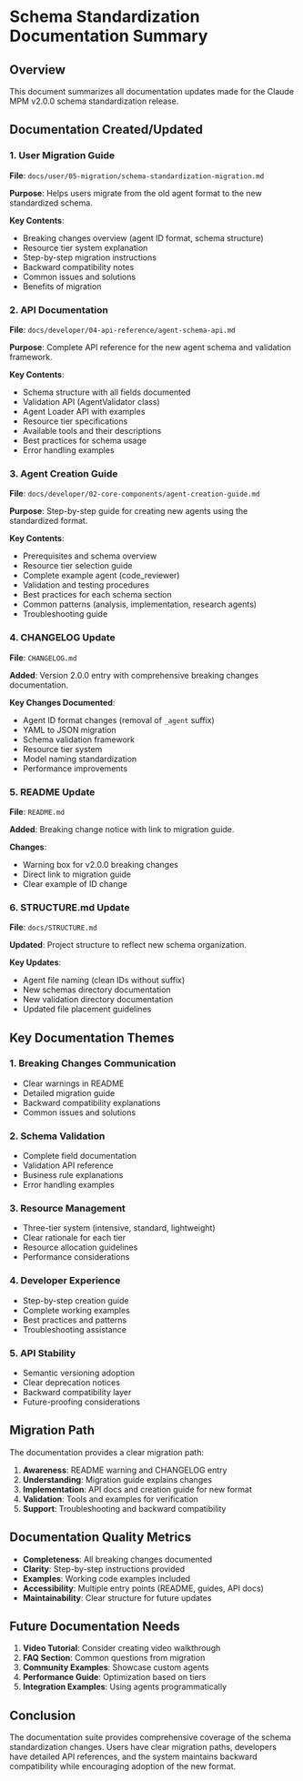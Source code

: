 # Schema Standardization Documentation Summary

## Overview

This document summarizes all documentation updates made for the Claude MPM v2.0.0 schema standardization release.

## Documentation Created/Updated

### 1. User Migration Guide
**File**: `docs/user/05-migration/schema-standardization-migration.md`

**Purpose**: Helps users migrate from the old agent format to the new standardized schema.

**Key Contents**:
- Breaking changes overview (agent ID format, schema structure)
- Resource tier system explanation
- Step-by-step migration instructions
- Backward compatibility notes
- Common issues and solutions
- Benefits of migration

### 2. API Documentation
**File**: `docs/developer/04-api-reference/agent-schema-api.md`

**Purpose**: Complete API reference for the new agent schema and validation framework.

**Key Contents**:
- Schema structure with all fields documented
- Validation API (AgentValidator class)
- Agent Loader API with examples
- Resource tier specifications
- Available tools and their descriptions
- Best practices for schema usage
- Error handling examples

### 3. Agent Creation Guide
**File**: `docs/developer/02-core-components/agent-creation-guide.md`

**Purpose**: Step-by-step guide for creating new agents using the standardized format.

**Key Contents**:
- Prerequisites and schema overview
- Resource tier selection guide
- Complete example agent (code_reviewer)
- Validation and testing procedures
- Best practices for each schema section
- Common patterns (analysis, implementation, research agents)
- Troubleshooting guide

### 4. CHANGELOG Update
**File**: `CHANGELOG.md`

**Added**: Version 2.0.0 entry with comprehensive breaking changes documentation.

**Key Changes Documented**:
- Agent ID format changes (removal of `_agent` suffix)
- YAML to JSON migration
- Schema validation framework
- Resource tier system
- Model naming standardization
- Performance improvements

### 5. README Update
**File**: `README.md`

**Added**: Breaking change notice with link to migration guide.

**Changes**:
- Warning box for v2.0.0 breaking changes
- Direct link to migration guide
- Clear example of ID change

### 6. STRUCTURE.md Update
**File**: `docs/STRUCTURE.md`

**Updated**: Project structure to reflect new schema organization.

**Key Updates**:
- Agent file naming (clean IDs without suffix)
- New schemas directory documentation
- New validation directory documentation
- Updated file placement guidelines

## Key Documentation Themes

### 1. Breaking Changes Communication
- Clear warnings in README
- Detailed migration guide
- Backward compatibility explanations
- Common issues and solutions

### 2. Schema Validation
- Complete field documentation
- Validation API reference
- Business rule explanations
- Error handling examples

### 3. Resource Management
- Three-tier system (intensive, standard, lightweight)
- Clear rationale for each tier
- Resource allocation guidelines
- Performance considerations

### 4. Developer Experience
- Step-by-step creation guide
- Complete working examples
- Best practices and patterns
- Troubleshooting assistance

### 5. API Stability
- Semantic versioning adoption
- Clear deprecation notices
- Backward compatibility layer
- Future-proofing considerations

## Migration Path

The documentation provides a clear migration path:

1. **Awareness**: README warning and CHANGELOG entry
2. **Understanding**: Migration guide explains changes
3. **Implementation**: API docs and creation guide for new format
4. **Validation**: Tools and examples for verification
5. **Support**: Troubleshooting and backward compatibility

## Documentation Quality Metrics

- **Completeness**: All breaking changes documented
- **Clarity**: Step-by-step instructions provided
- **Examples**: Working code examples included
- **Accessibility**: Multiple entry points (README, guides, API docs)
- **Maintainability**: Clear structure for future updates

## Future Documentation Needs

1. **Video Tutorial**: Consider creating video walkthrough
2. **FAQ Section**: Common questions from migration
3. **Community Examples**: Showcase custom agents
4. **Performance Guide**: Optimization based on tiers
5. **Integration Examples**: Using agents programmatically

## Conclusion

The documentation suite provides comprehensive coverage of the schema standardization changes. Users have clear migration paths, developers have detailed API references, and the system maintains backward compatibility while encouraging adoption of the new format.